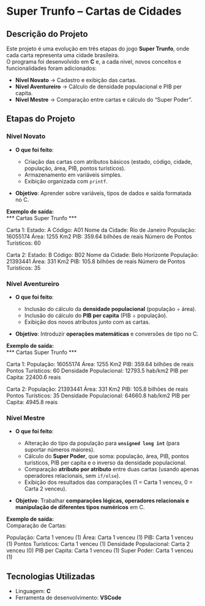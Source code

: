 # Super Trunfo – Cartas de Cidades  

## Descrição do Projeto  
Este projeto é uma evolução em três etapas do jogo **Super Trunfo**, onde cada carta representa uma cidade brasileira.  
O programa foi desenvolvido em **C** e, a cada nível, novos conceitos e funcionalidades foram adicionados:  

- **Nível Novato** → Cadastro e exibição das cartas.  
- **Nível Aventureiro** → Cálculo de densidade populacional e PIB per capita.  
- **Nível Mestre** → Comparação entre cartas e cálculo do “Super Poder”.  


## Etapas do Projeto  

### Nível Novato  
- **O que foi feito**:  
  - Criação das cartas com atributos básicos (estado, código, cidade, população, área, PIB, pontos turísticos).  
  - Armazenamento em variáveis simples.  
  - Exibição organizada com `printf`.  

- **Objetivo**: Aprender sobre variáveis, tipos de dados e saída formatada no C.  

**Exemplo de saída:**  
*** Cartas Super Trunfo ***

Carta 1:
Estado: A
Código: A01
Nome da Cidade: Rio de Janeiro
População: 16055174
Área: 1255 Km2
PIB: 359.64 bilhões de reais
Número de Pontos Turísticos: 60

Carta 2:
Estado: B
Código: B02
Nome da Cidade: Belo Horizonte
População: 21393441
Área: 331 Km2
PIB: 105.8 bilhões de reais
Número de Pontos Turísticos: 35

### Nível Aventureiro  
- **O que foi feito**:  
  - Inclusão do cálculo da **densidade populacional** (população ÷ área).  
  - Inclusão do cálculo do **PIB per capita** (PIB ÷ população).  
  - Exibição dos novos atributos junto com as cartas.  

- **Objetivo**: Introduzir **operações matemáticas** e conversões de tipo no C.  

**Exemplo de saída:**  
*** Cartas Super Trunfo ***

Carta 1:
População: 16055174
Área: 1255 Km2
PIB: 359.64 bilhões de reais
Pontos Turísticos: 60
Densidade Populacional: 12793.5 hab/km2
PIB per Capita: 22400.6 reais

Carta 2:
População: 21393441
Área: 331 Km2
PIB: 105.8 bilhões de reais
Pontos Turísticos: 35
Densidade Populacional: 64660.8 hab/km2
PIB per Capita: 4945.8 reais

### Nível Mestre  
- **O que foi feito**:  
  - Alteração do tipo da população para **`unsigned long int`** (para suportar números maiores).  
  - Cálculo do **Super Poder**, que soma: população, área, PIB, pontos turísticos, PIB per capita e o inverso da densidade populacional.  
  - Comparação **atributo por atributo** entre duas cartas (usando apenas operadores relacionais, sem `if/else`).  
  - Exibição dos resultados das comparações (1 = Carta 1 venceu, 0 = Carta 2 venceu).  

- **Objetivo**: Trabalhar **comparações lógicas, operadores relacionais e manipulação de diferentes tipos numéricos** em C.  

**Exemplo de saída:**  
Comparação de Cartas:

População: Carta 1 venceu (1)
Área: Carta 1 venceu (1)
PIB: Carta 1 venceu (1)
Pontos Turísticos: Carta 1 venceu (1)
Densidade Populacional: Carta 2 venceu (0)
PIB per Capita: Carta 1 venceu (1)
Super Poder: Carta 1 venceu (1)

## Tecnologias Utilizadas  
- Linguagem: **C**  
- Ferramenta de desenvolvimento: **VSCode**